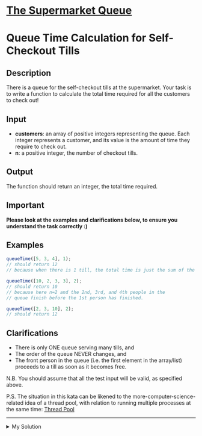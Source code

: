 # [The Supermarket Queue](https://www.codewars.com/kata/57b06f90e298a7b53d000a86)

# Queue Time Calculation for Self-Checkout Tills

## Description

There is a queue for the self-checkout tills at the supermarket. Your task is to write a function to calculate the total
time required for all the customers to check out!

## Input

- **customers**: an array of positive integers representing the queue. Each integer represents a customer, and its value
  is the amount of time they require to check out.
- **n**: a positive integer, the number of checkout tills.

## Output

The function should return an integer, the total time required.

## Important

**Please look at the examples and clarifications below, to ensure you understand the task correctly :)**

## Examples

```javascript
queueTime([5, 3, 4], 1);
// should return 12
// because when there is 1 till, the total time is just the sum of the times

queueTime([10, 2, 3, 3], 2);
// should return 10
// because here n=2 and the 2nd, 3rd, and 4th people in the
// queue finish before the 1st person has finished.

queueTime([2, 3, 10], 2);
// should return 12
```

## Clarifications

- There is only ONE queue serving many tills, and
- The order of the queue NEVER changes, and
- The front person in the queue (i.e. the first element in the array/list) proceeds to a till as soon as it becomes
  free.

N.B. You should assume that all the test input will be valid, as specified above.

P.S. The situation in this kata can be likened to the more-computer-science-related idea of a thread pool, with relation
to running multiple processes at the same time: [Thread Pool](https://en.wikipedia.org/wiki/Thread_pool)

---

<details><summary>My Solution</summary>

```js
function queueTime(customers, n) {
  const tills = Array(n).fill(0);

  for (let customer of customers) {
    tills.sort((a, b) => a - b);
    tills[0] += customer;
  }

  return Math.max(...tills);
}
```

</details>
